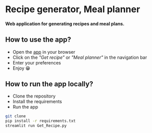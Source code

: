 # Recipe generator, Meal planner

#### Web application for generating recipes and meal plans. 

## How to use the app?

- Open the [app](https://recipe-generator-josephbarbier.streamlit.app) in your browser
- Click on the *"Get recipe"* or *"Meal planner"* in the navigation bar
- Enter your preferences
- Enjoy :grin: 

## How to run the app locally?

- Clone the repository
- Install the requirements
- Run the app

```bash
git clone
pip install -r requirements.txt
streamlit run Get_Recipe.py
```